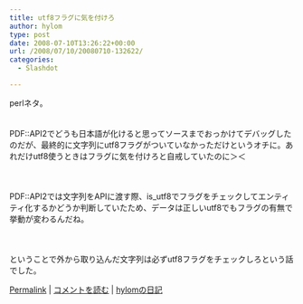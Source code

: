 ```yaml
---
title: utf8フラグに気を付けろ
author: hylom
type: post
date: 2008-07-10T13:26:22+00:00
url: /2008/07/10/20080710-132622/
categories:
  - Slashdot

---
```

perlネタ。  
</br>   
PDF::API2でどうも日本語が化けると思ってソースまでおっかけてデバッグしたのだが、最終的に文字列にutf8フラグがついていなかっただけというオチに。あれだけutf8使うときはフラグに気を付けろと自戒していたのに＞＜</br>  
</br>   
PDF::API2では文字列をAPIに渡す際、is_utf8でフラグをチェックしてエンティティ化するかどうか判断していたため、データは正しいutf8でもフラグの有無で挙動が変わるんだね。</br>  
</br>   
ということで外から取り込んだ文字列は必ずutf8フラグをチェックしろという話でした。 

   [Permalink][1] |    [コメントを読む][2] |    [hylomの日記][3] 

</br>

 [1]: http://slashdot.jp/~hylom/journal/445617
 [2]: http://slashdot.jp/~hylom/journal/445617#acomments
 [3]: http://slashdot.jp/~hylom/journal/